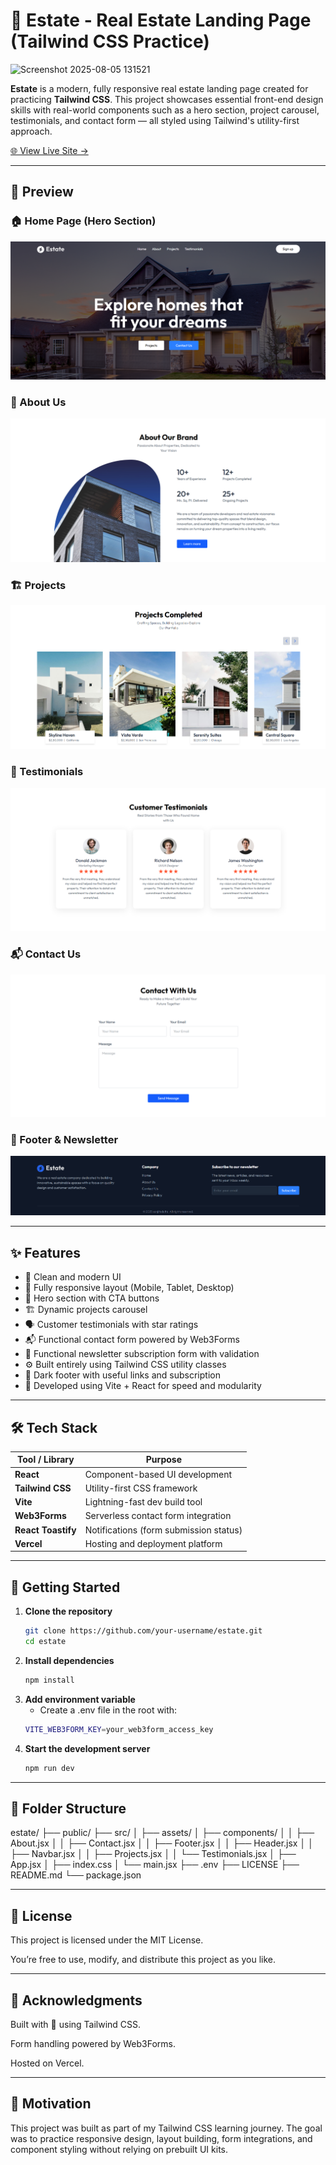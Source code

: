 # 🏡 Estate - Real Estate Landing Page (Tailwind CSS Practice)

<img width="1895" height="833" alt="Screenshot 2025-08-05 131521" src="https://github.com/user-attachments/assets/070a7794-55f4-446e-a8cd-5afc1796b7e9" />

**Estate** is a modern, fully responsive real estate landing page created for practicing **Tailwind CSS**. This project showcases essential front-end design skills with real-world components such as a hero section, project carousel, testimonials, and contact form — all styled using Tailwind's utility-first approach.

[🌐 View Live Site →](https://estate-s.vercel.app/)

---

## 📸 Preview

### 🏠 Home Page (Hero Section)
![Hero Screenshot](./public/screenshots/hero.png)

### 📖 About Us
![About Screenshot](./public/screenshots/about.png)

### 🏗 Projects
![Projects Screenshot](./public/screenshots/projects.png)

### 💬 Testimonials
![Testimonials Screenshot](./public/screenshots/testimonials.png)

### 📬 Contact Us
![Contact Screenshot](./public/screenshots/contact.png)

### 📩 Footer & Newsletter
![Footer Screenshot](./public/screenshots/footer.png)

---

## ✨ Features

- 🌟 Clean and modern UI
- 📱 Fully responsive layout (Mobile, Tablet, Desktop)
- 🧩 Hero section with CTA buttons
- 🏗️ Dynamic projects carousel
- 🗣️ Customer testimonials with star ratings
- 📬 Functional contact form powered by Web3Forms
- 📧 Functional newsletter subscription form with validation
- ⚙️ Built entirely using Tailwind CSS utility classes
- 🌙 Dark footer with useful links and subscription
- 🧪 Developed using Vite + React for speed and modularity

---

## 🛠️ Tech Stack

| Tool / Library     | Purpose                              |
|--------------------|--------------------------------------|
| **React**          | Component-based UI development       |
| **Tailwind CSS**   | Utility-first CSS framework          |
| **Vite**           | Lightning-fast dev build tool        |
| **Web3Forms**      | Serverless contact form integration  |
| **React Toastify** | Notifications (form submission status) |
| **Vercel**         | Hosting and deployment platform      |

---

## 🚀 Getting Started

1. **Clone the repository**
   ```bash
   git clone https://github.com/your-username/estate.git
   cd estate
   ```
2. **Install dependencies**
   ```bash
   npm install
   ```
3. **Add environment variable**
   - Create a .env file in the root with:
   ```bash
   VITE_WEB3FORM_KEY=your_web3form_access_key
   ```
4. **Start the development server**
   ```bash
   npm run dev
   ```

---

## 📂 Folder Structure
estate/
├── public/
├── src/
│ ├── assets/
│ ├── components/ 
│ │ ├── About.jsx
│ │ ├── Contact.jsx
│ │ ├── Footer.jsx
│ │ ├── Header.jsx
│ │ ├── Navbar.jsx
│ │ ├── Projects.jsx
│ │ └── Testimonials.jsx
│ ├── App.jsx 
│ ├── index.css 
│ └── main.jsx 
├── .env 
├── LICENSE 
├── README.md
└── package.json

---

## 📄 License
This project is licensed under the MIT License.

You’re free to use, modify, and distribute this project as you like.

---

## 🙌 Acknowledgments
Built with 💙 using Tailwind CSS.

Form handling powered by Web3Forms.

Hosted on Vercel.

---

## 🧠 Motivation
This project was built as part of my Tailwind CSS learning journey. The goal was to practice responsive design, layout building, form integrations, and component styling without relying on prebuilt UI kits.
